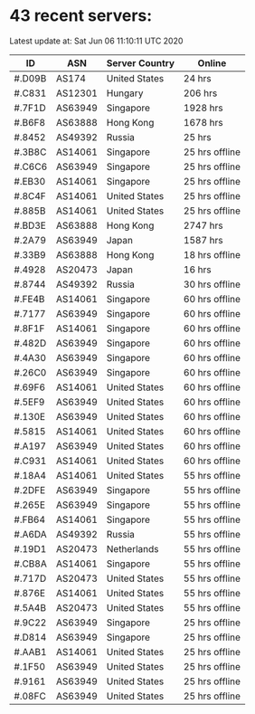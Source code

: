 # 43 recent servers:

Latest update at: Sat Jun 06 11:10:11 UTC 2020

| ID | ASN | Server Country | Online |
| -- | --- | -------------- | ------ |
| #.D09B | AS174 | United States | 24 hrs |
| #.C831 | AS12301 | Hungary | 206 hrs |
| #.7F1D | AS63949 | Singapore | 1928 hrs |
| #.B6F8 | AS63888 | Hong Kong | 1678 hrs |
| #.8452 | AS49392 | Russia | 25 hrs |
| #.3B8C | AS14061 | Singapore | 25 hrs offline |
| #.C6C6 | AS63949 | Singapore | 25 hrs offline |
| #.EB30 | AS14061 | Singapore | 25 hrs offline |
| #.8C4F | AS14061 | United States | 25 hrs offline |
| #.885B | AS14061 | United States | 25 hrs offline |
| #.BD3E | AS63888 | Hong Kong | 2747 hrs |
| #.2A79 | AS63949 | Japan | 1587 hrs |
| #.33B9 | AS63888 | Hong Kong | 18 hrs offline |
| #.4928 | AS20473 | Japan | 16 hrs |
| #.8744 | AS49392 | Russia | 30 hrs offline |
| #.FE4B | AS14061 | Singapore | 60 hrs offline |
| #.7177 | AS63949 | Singapore | 60 hrs offline |
| #.8F1F | AS14061 | Singapore | 60 hrs offline |
| #.482D | AS63949 | Singapore | 60 hrs offline |
| #.4A30 | AS63949 | Singapore | 60 hrs offline |
| #.26C0 | AS63949 | Singapore | 60 hrs offline |
| #.69F6 | AS14061 | United States | 60 hrs offline |
| #.5EF9 | AS63949 | United States | 60 hrs offline |
| #.130E | AS63949 | United States | 60 hrs offline |
| #.5815 | AS14061 | United States | 60 hrs offline |
| #.A197 | AS63949 | United States | 60 hrs offline |
| #.C931 | AS14061 | United States | 60 hrs offline |
| #.18A4 | AS14061 | United States | 55 hrs offline |
| #.2DFE | AS63949 | Singapore | 55 hrs offline |
| #.265E | AS63949 | Singapore | 55 hrs offline |
| #.FB64 | AS14061 | Singapore | 55 hrs offline |
| #.A6DA | AS49392 | Russia | 55 hrs offline |
| #.19D1 | AS20473 | Netherlands | 55 hrs offline |
| #.CB8A | AS14061 | Singapore | 55 hrs offline |
| #.717D | AS20473 | United States | 55 hrs offline |
| #.876E | AS14061 | United States | 55 hrs offline |
| #.5A4B | AS20473 | United States | 55 hrs offline |
| #.9C22 | AS63949 | Singapore | 25 hrs offline |
| #.D814 | AS63949 | Singapore | 25 hrs offline |
| #.AAB1 | AS14061 | United States | 25 hrs offline |
| #.1F50 | AS63949 | United States | 25 hrs offline |
| #.9161 | AS63949 | United States | 25 hrs offline |
| #.08FC | AS63949 | United States | 25 hrs offline |

